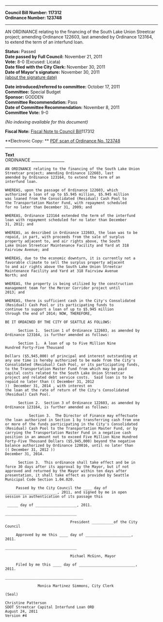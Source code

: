 * * * * *  
  
**Council Bill Number: [](#h0)[](#h2)117312**   
**Ordinance Number: 123748**  
  
* * * * *  
  
AN ORDINANCE relating to the financing of the South Lake Union Streetcar project; amending Ordinance 122603, last amended by Ordinance 123164, to extend the term of an interfund loan.  
  
**Status:** Passed   
**Date passed by Full Council:** November 21, 2011   
**Vote:** 8-0 (Excused: Licata)   
**Date filed with the City Clerk:** November 30, 2011   
**Date of Mayor's signature:** November 30, 2011   
[(about the signature date)](/~public/approvaldate.htm)   
  
  
**Date introduced/referred to committee:** October 17, 2011   
**Committee:** Special Budget   
**Sponsor:** GODDEN   
**Committee Recommendation:** Pass   
**Date of Committee Recommendation:** November 8, 2011   
**Committee Vote:** 9-0   
  
*(No indexing available for this document)*  
  
**Fiscal Note:** [Fiscal Note to Council Bill](http://clerk.seattle.gov/~public/fnote/117312.htm)[](#h1)[](#h3)117312  
  
**Electronic Copy: ** [PDF scan of Ordinance No. 123748](/~archives/Ordinances/Ord_123748.pdf)  
  
* * * * *  
  
**Text**  
    ORDINANCE _________________  
  
    AN ORDINANCE relating to the financing of the South Lake Union  
    Streetcar project; amending Ordinance 122603, last  
    amended by Ordinance 123164, to extend the term of an  
    interfund loan.  
  
    WHEREAS, upon the passage of Ordinance 122603, which  
    authorized a loan of up to $5.945 million, $5.945 million  
    was loaned from the Consolidated (Residual) Cash Pool to  
    the Transportation Master Fund, with repayment scheduled  
    for no later than December 31, 2009; and  
  
    WHEREAS, Ordinance 123164 extended the term of the interfund  
    loan with repayment scheduled for no later than December  
    31, 2012; and  
  
    WHEREAS, as described in Ordinance 122603, the loan was to be  
    repaid, in part, with proceeds from the sale of surplus  
    property adjacent to, and air rights above, the South  
    Lake Union Streetcar Maintenance Facility and Yard at 318  
    Fairview Avenue; and  
  
    WHEREAS, due to the economic downturn, it is currently not a  
    favorable climate to sell the surplus property adjacent  
    to and air rights above the South Lake Union Streetcar  
    Maintenance Facility and Yard at 318 Fairview Avenue  
    North; and  
  
    WHEREAS, the property is being utilized by the construction  
    management team for the Mercer Corridor project until  
    2013; and  
  
    WHEREAS, there is sufficient cash in the City's Consolidated  
    (Residual) Cash Pool or its participating funds to  
    continue to support a loan of up to $5.945 million  
    through the end of 2014; NOW, THEREFORE,  
  
    BE IT ORDAINED BY THE CITY OF SEATTLE AS FOLLOWS:  
  
          Section 1.  Section 1 of Ordinance 122603, as amended by  
    Ordinance 123164, is further amended as follows:  
  
          Section 1.  A loan of up to Five Million Nine  
    Hundred Forty-Five Thousand  
  
    Dollars ($5,945,000) of principal and interest outstanding at  
    any one time is hereby authorized to be made from the City's  
    Consolidated (Residual) Cash Pool, or its participating funds,  
    to the Transportation Master Fund from which may be paid  
    capital costs related to the South Lake Union Streetcar  
    project and related debt service costs.  Said loan is to be  
    repaid no later than (( December 31, 2012  
    ))  December 31, 2014 , with interest on  
    the loan at the rate of return of the City's Consolidated  
    (Residual) Cash Pool.  
  
          Section 2.  Section 3 of Ordinance 122603, as amended by  
    Ordinance 123164, is further amended as follows:  
  
               Section 3.  The Director of Finance may effectuate  
    the loan authorized in Section 1 by transferring cash from one  
    or more of the funds participating in the City's Consolidated  
    (Residual) Cash Pool to the Transportation Master Fund, or by  
    carrying the Transportation Master Fund in a negative cash  
    position in an amount not to exceed Five Million Nine Hundred  
    Forty-Five Thousand Dollars ($5,945,000) beyond the negative  
    balance authorized by Ordinance 120016, until no later than  
    (( December 31, 2012 ))   
    December 31, 2014.   
  
          Section 3.  This ordinance shall take effect and be in  
    force 30 days after its approval by the Mayor, but if not  
    approved and returned by the Mayor within ten days after  
    presentation, it shall take effect as provided by Seattle  
    Municipal Code Section 1.04.020.  
  
         Passed by the City Council the ____ day of  
    ________________________, 2011, and signed by me in open  
    session in authentication of its passage this  
  
     _____ day of ___________________, 2011.  
  
    _________________________________  
  
                                  President __________of the City  
    Council  
  
         Approved by me this ____ day of _____________________,  
    2011.  
  
    _________________________________  
  
                                  Michael McGinn, Mayor  
  
         Filed by me this ____ day of __________________________,  
    2011.  
  
    ____________________________________  
  
                   Monica Martinez Simmons, City Clerk  
  
    (Seal)  
  
    Christine Patterson  
    SDOT Streetcar Capital Interfund Loan ORD  
    August 24, 2011  
    Version #4  
